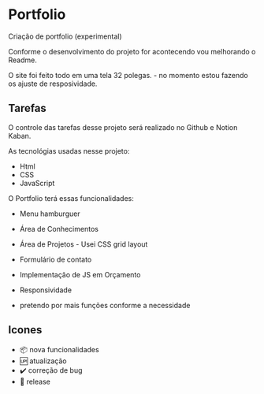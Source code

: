 # Portfolio
 
 Criação de portfolio (experimental) 
 
 Conforme o desenvolvimento do projeto for acontecendo vou melhorando o Readme. 

 O site foi feito todo em uma tela 32 polegas. - no momento estou fazendo os ajuste de resposividade.

 

 ## Tarefas
 
 O controle das tarefas desse projeto será realizado no Github e Notion Kaban. 

As tecnológias usadas nesse projeto:

- Html
- CSS
- JavaScript

 O Portfolio terá essas funcionalidades:

- Menu hamburguer
- Área de Conhecimentos
- Área de Projetos - Usei CSS grid layout
- Formulário de contato
- Implementação de JS em Orçamento 
- Responsividade

- pretendo por mais funções conforme a necessidade


## Icones

- :package: nova funcionalidades
- :up: atualização
- :heavy_check_mark: correção de bug
- :checkered_flag: release